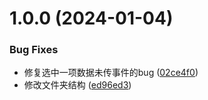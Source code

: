 # 1.0.0 (2024-01-04)


### Bug Fixes

* 修复选中一项数据未传事件的bug ([02ce4f0](https://github.com/tangjiahui-cn/chrome-storage-helper/commit/02ce4f076b1f6fe1dfc5826892d3e8f1275efbcf))
* 修改文件夹结构 ([ed96ed3](https://github.com/tangjiahui-cn/chrome-storage-helper/commit/ed96ed39d067da790f43e5ddb57776199d6e1f88))



